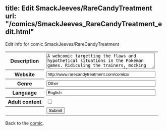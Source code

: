 title: Edit SmackJeeves/RareCandyTreatment
url: "/comics/SmackJeeves_RareCandyTreatment_edit.html"
---
Edit info for comic SmackJeeves/RareCandyTreatment

<form name="comic" action="http://gaepostmail.appspot.com/comic/" method="post">
<table class="comicinfo">
<tr>
<th>Description</th><td><textarea name="description" cols="40" rows="3">A webcomic targetting the flaws and hypothetical situations in the Pokémon games. Ridiculing the trainers, mocking the various species, and overall making fun of a popular game we all hold very dear (author included).</textarea></td>
</tr>
<tr>
<th>Website</th><td><input type="text" name="url" value="http://www.rarecandytreatment.com/comics/" size="40"/></td>
</tr>
<tr>
<th>Genre</th><td><input type="text" name="genre" value="Other" size="40"/></td>
</tr>
<tr>
<th>Language</th><td><input type="text" name="language" value="English" size="40"/></td>
</tr>
<tr>
<th>Adult content</th><td><input type="checkbox" name="adult" value="adult" /></td>
</tr>
<tr>
<th></th><td>
<input type="hidden" name="comic" value="SmackJeeves_RareCandyTreatment" />
<input type="submit" name="submit" value="Submit" />
</td>
</tr>
</table>
</form>

Back to the [comic](SmackJeeves_RareCandyTreatment.html).
